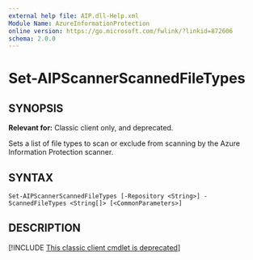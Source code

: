 ```yaml
---
external help file: AIP.dll-Help.xml
Module Name: AzureInformationProtection
online version: https://go.microsoft.com/fwlink/?linkid=872606
schema: 2.0.0
---
```


# Set-AIPScannerScannedFileTypes

## SYNOPSIS
**Relevant for:** Classic client only, and deprecated.

Sets a list of file types to scan or exclude from scanning by the Azure Information Protection scanner.

## SYNTAX

```
Set-AIPScannerScannedFileTypes [-Repository <String>] -ScannedFileTypes <String[]> [<CommonParameters>]
```

## DESCRIPTION

[!INCLUDE [This classic client cmdlet is deprecated](../includes/classic-client-deprecated-cmdlet.md)]
